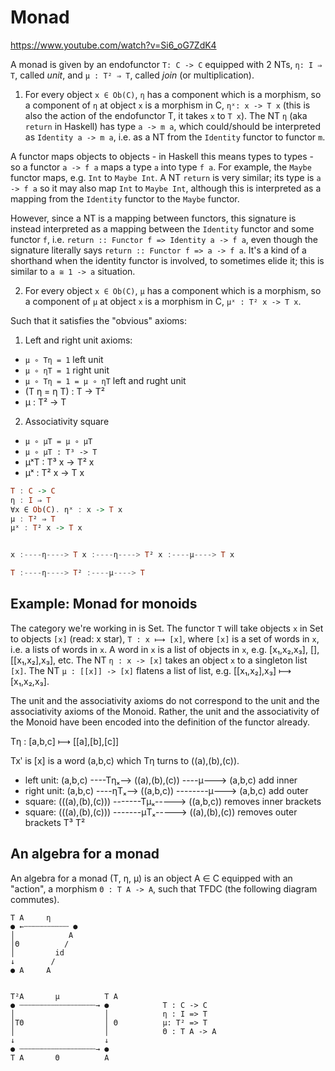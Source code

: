 # Monad

https://www.youtube.com/watch?v=Si6_oG7ZdK4

A monad is given by an endofunctor `T: C -> C` equipped with 2 NTs, `η: I ⇒ T`, called *unit*, and `μ : T² ⇒ T`, called *join* (or multiplication).

1. For every object `x ∈ Ob(C)`, `η` has a component which is a morphism, so a component of `η` at object `x` is a morphism in C, `ηˣ: x -> T x` (this is also the action of the endofunctor T, it takes `x` to `T x`). The NT `η` (aka `return` in Haskell) has type `a -> m a`, which could/should be interpreted as `Identity a -> m a`, i.e. as a NT from the `Identity` functor to functor `m`.

A functor maps objects to objects - in Haskell this means types to types - so a functor `a -> f a` maps a type `a` into type `f a`. For example, the `Maybe` functor maps, e.g. `Int` to `Maybe Int`. A NT `return` is very similar; its type is `a -> f a` so it may also map `Int` to `Maybe Int`, although this is interpreted as a mapping from the `Identity` functor to the `Maybe` functor.

However, since a NT is a mapping between functors, this signature is instead interpreted as a mapping between the `Identity` functor and some functor `f`, i.e. `return :: Functor f => Identity a -> f a`, even though the signature literally says `return :: Functor f => a -> f a`. It's a kind of a shorthand when the identity functor is involved, to sometimes elide it; this is similar to `a ≅ 1 -> a` situation.

2. For every object `x ∈ Ob(C)`, `μ` has a component which is a morphism, so a component of `μ` at object `x` is a morphism in C, `μˣ : T² x -> T x`.

Such that it satisfies the "obvious" axioms:
1. Left and right unit axioms:
  - `μ ∘ Tη = 1` left unit
  - `μ ∘ ηT = 1` right unit
  - `μ ∘ Tη = 1 = μ ∘ ηT` left and rught unit
  - (T η = η T) : T → T²
  - μ : T² -> T
2. Associativity square
  - `μ ∘ μT = μ ∘ μT`
  - `μ ∘ μT : T³ -> T`
  - μˣT : T³ x -> T² x
  - μˣ : T² x -> T x

```hs
T : C -> C
η : I ⇒ T
∀x ∈ Ob(C). ηˣ : x -> T x
μ : T² ⇒ T
μˣ : T² x -> T x


x :----η----> T x :----η----> T² x :----μ----> T x

T :----η----> T² :----μ----> T
```

## Example: Monad for monoids

The category we're working in is Set. The functor `T` will take objects `x` in Set to objects `[x]` (read: x star), `T : x ⟼ [x]`, where `[x]` is a set of words in `x`, i.e. a lists of words in `x`. A word in `x` is a list of objects in `x`, e.g. [x₁,x₂,x₃], [], [[x₁,x₂],x₃], etc. The NT `η : x -> [x]` takes an object `x` to a singleton list `[x]`. The NT `μ : [[x]] -> [x]` flatens a list of list, e.g. [[x₁,x₂],x₃] ⟼ [x₁,x₂,x₃].

The unit and the associativity axioms do not correspond to the unit and the associativity axioms of the Monoid. Rather, the unit and the associativity of the Monoid have been encoded into the definition of the functor already.

Tη : [a,b,c] ⟼ [[a],[b],[c]]

Txʹ is [x] is a word (a,b,c) which Tη turns to ((a),(b),(c)).

- left unit:  (a,b,c) ----Tηₓ--> ((a),(b),(c)) ----μ---> (a,b,c) add inner
- right unit: (a,b,c) ----ηTₓ--> ((a,b,c)) --------μ---> (a,b,c) add outer
- square: (((a),(b),(c))) -------Tμₓ-----> ((a,b,c))     removes inner brackets
- square: (((a),(b),(c))) -------μTₓ-----> ((a),(b),(c)) removes outer brackets
                T³                               T²

## An algebra for a monad

An algebra for a monad (T, η, μ) is an object A ∈ C equipped with an "action", a morphism `Θ : T A -> A`, such that TFDC (the following diagram commutes).

```
T A     η
● ←┄┄┄┄┄┄┄┄┄┄ ●
│            A
│Θ          /
│         id
↓        /
● A     A


T²A       μ          T A
● ┄┄┄┄┄┄┄┄┄┄┄┄┄┄┄┄┄→ ●            T : C -> C
│                    │            η : I => T
│TΘ                  │ Θ          μ: T² => T
│                    │            Θ : T A -> A
↓                    ↓
● ┄┄┄┄┄┄┄┄┄┄┄┄┄┄┄┄┄→ ●
T A       Θ          A
```
